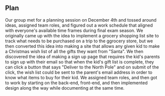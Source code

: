## Plan
Our group met for a planning session on December 4th and tossed around ideas, assigned team roles, and figured out a work schedule that aligned with everyone's available time frames during final exam season. We originally came up with the idea to implement a grocery shopping list site to track what needs to be purchased on a trip to the ggrocery store, but we then converted this idea into making a site that allows any given kid to make a Christmas wish list of all the gifts they want from "Santa". We then discovered the idea of making a sign up page that requires the kid's parents to sign up with their email so that when the kid's gift list is complete, they can click a button that says "Deliver to the North Pole" and on submit of the click, the wish list could be sent to the parent's email address in order to know what items to buy for their kid. We assigned team roles, and then got to work by starting on the back-end, front-end, and then implemented design along the way while documenting at the same time.
